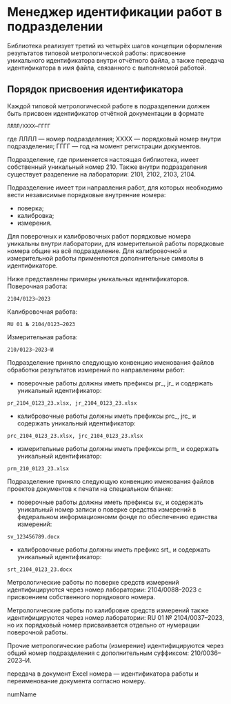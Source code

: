 # Менеджер идентификации работ в подразделении

Библиотека реализует третий из четырёх шагов концепции оформления результатов типовой метрологической работы: присвоение уникального идентификатора внутри отчётного файла, а также передача идентификатора в имя файла, связанного с выполняемой работой.

## Порядок присвоения идентификатора

Каждой типовой метрологической работе в подразделении должен быть присвоен идентификатор отчётной документации в формате 
```
ЛЛЛЛ/ХХХХ–ГГГГ
```
где ЛЛЛЛ — номер подразделения;
ХХХХ — порядковый номер внутри подразделения;
ГГГГ — год на момент регистрации документов. 

Подразделение, где применяется настоящая библиотека, имеет собственный уникальный номер 210. 
Также внутри подразделения существует разделение на лаборатории: 2101, 2102, 2103, 2104.

Подразделение имеет три направления работ, для которых необходимо вести независимые порядковые внутренние номера:
- поверка;
- калибровка;
- измерения.

Для поверочных и калибровочных работ порядковые номера уникальны внутри лаборатории, для измерительной работы порядковые номера общие на всё подразделение. Для калибровочной и измерительной работы применяются дополнительные символы в идентификаторе.

Ниже представлены примеры уникальных идентификаторов. Поверочная работа:
```
2104/0123–2023
```
Калибровочная работа:
```
RU 01 № 2104/0123–2023
```
Измерительная работа:
```
210/0123–2023–И 
```
Подразделение приняло следующую конвенцию именования файлов обработки результатов измерений по направлениям работ:
- поверочные работы должны иметь префиксы pr_, jr_ и содержать уникальный идентификатор:
```
pr_2104_0123_23.xlsx, jr_2104_0123_23.xlsx
```
- калибровочные работы должны иметь префиксы prc_, jrc_ и содержать уникальный идентификатор:
```
prс_2104_0123_23.xlsx, jrс_2104_0123_23.xlsx
```
- измерительные работы должны иметь префиксы prm_ и содержать уникальный идентификатор:
```
prm_210_0123_23.xlsx
```

Подразделение приняло следующую конвенцию именования файлов проектов документов к печати на специальном бланке:
- поверочные работы должны иметь префиксы sv_ и содержать уникальный номер записи о поверке средства измерений в федеральном информационномм фонде по обеспечению единства измерений:
```
sv_123456789.docx
```
- калибровочные работы должны иметь префикс srt_ и содержать уникальный идентификатор:
```
srt_2104_0123_23.docx
```




Метрологические работы по поверке средств измерений идентифицируются через номер лаборатории: 2104/0088–2023 с присвоением собственного порядкового номера.

Метрологические работы по калибровке средств измерений также идентифицируются через номер лаборатории: RU 01 № 2104/0037–2023, но их порядковый номер присваивается отдельно от нумерации поверочной работы.

Прочие метрологические работы (измерение) идентифицируются через общий номер подразделения с дополнительным суффиксом: 210/0036–2023–И.





передача в документ Excel номера — идентификатора работы и переименование документа согласно номеру.

numName

